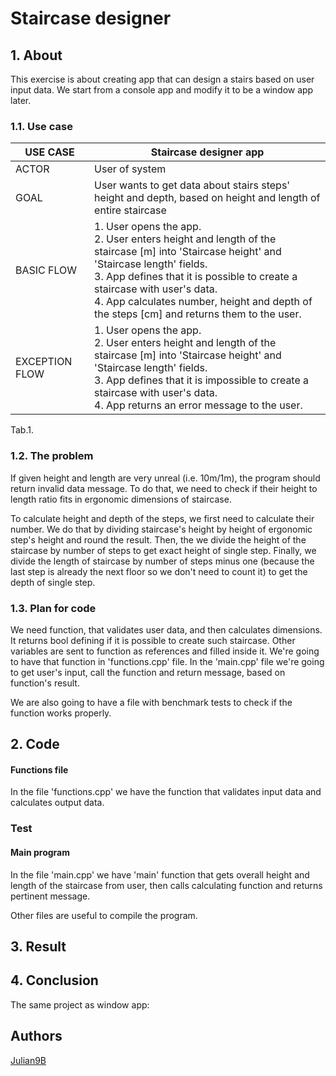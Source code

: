 # Staircase designer

## 1. About

This exercise is about creating app that can design a stairs based on user input data. We start from a console app and modify it to be a window app later.

### 1.1. Use case

| USE CASE       | Staircase designer app |
| -------------- | ---------------------- |
| ACTOR          | User of system |
| GOAL           | User wants to get data about stairs steps' height and depth, based on height and length of entire staircase |
| BASIC FLOW     | 1. User opens the app. <br> 2. User enters height and length of the staircase [m] into 'Staircase height' and 'Staircase length' fields. <br> 3. App defines that it is possible to create a staircase with user's data. <br> 4. App calculates number, height and depth of the steps [cm] and returns them to the user. |
| EXCEPTION FLOW | 1. User opens the app. <br> 2. User enters height and length of the staircase [m] into 'Staircase height' and 'Staircase length' fields. <br> 3. App defines that it is impossible to create a staircase with user's data. <br> 4. App returns an error message to the user. |

Tab.1.

### 1.2. The problem

If given height and length are very unreal (i.e. 10m/1m), the program should return invalid data message. To do that, we need to check if their height to length ratio fits in ergonomic dimensions of staircase. 
 
To calculate height and depth of the steps, we first need to calculate their number. We do that by dividing staircase's height by height of ergonomic step's height and round the result. Then, the we divide the height of the staircase by number of steps to get exact height of single step. Finally, we divide the length of staircase by number of steps minus one (because the last step is already the next floor so we don't need to count it) to get the depth of single step.

### 1.3. Plan for code

We need function, that validates user data, and then calculates dimensions. It returns bool defining if it is possible to create such staircase. Other variables are sent to function as references and filled inside it. We're going to have that function in 'functions.cpp' file. In the 'main.cpp' file we're going to get user's input, call the function and return message, based on function's result.

We are also going to have a file with benchmark tests to check if the function works properly.

## 2. Code

#### Functions file

In the file 'functions.cpp' we have the function that validates input data and calculates output data.

### Test

#### Main program
 
In the file 'main.cpp' we have 'main' function that gets overall height and length of the staircase from user, then calls calculating function and returns pertinent message.

Other files are useful to compile the program.

## 3. Result

## 4. Conclusion

The same project as window app: 

## Authors
[Julian9B](https://github.com/Julian9B)
